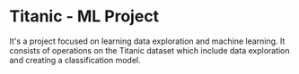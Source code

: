 # Titanic - ML Project
It's a project focused on learning data exploration and machine learning. It consists of operations on the Titanic dataset which  include data exploration and creating a classification model.
